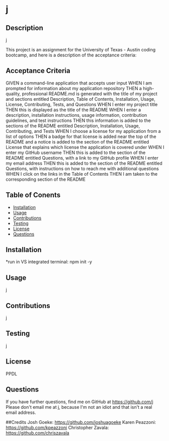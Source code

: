 # j
  
  ## Description
  
  j

  This project is an assignment for the University of Texas - Austin coding bootcamp, and here is a description of the acceptance criteria:

  ## Acceptance Criteria

  GIVEN a command-line application that accepts user input
  WHEN I am prompted for information about my application repository
  THEN a high-quality, professional README.md is generated with the title of my project and sections entitled Description, Table of Contents, Installation, Usage, License, Contributing, Tests, and Questions
  WHEN I enter my project title
  THEN this is displayed as the title of the README
  WHEN I enter a description, installation instructions, usage information, contribution guidelines, and test instructions
  THEN this information is added to the sections of the README entitled Description, Installation, Usage, Contributing, and Tests
  WHEN I choose a license for my application from a list of options
  THEN a badge for that license is added near the top of the README and a notice is added to the section of the README entitled License that explains which license the application is covered under
  WHEN I enter my GitHub username
  THEN this is added to the section of the README entitled Questions, with a link to my GitHub profile
  WHEN I enter my email address
  THEN this is added to the section of the README entitled Questions, with instructions on how to reach me with additional questions
  WHEN I click on the links in the Table of Contents
  THEN I am taken to the corresponding section of the README
  
  ## Table of Conents
  - [Installation](#installation)
  - [Usage](#usage)
  - [Contributions](#contributions)
  - [Testing](#testing)
  - [License](#license)
  - [Questions](#questions)

  ## Installation
  *run in VS integrated terminal: npm init -y
  ## Usage
  j
  ## Contributions 
  j
  ## Testing
  j
  ## License
  PPDL
  ## Questions
  If you have further questions, find me on GitHub at https://github.com/j
  Please don't email me at j, because I'm not an idiot and that isn't a real email address.

  ##Credits
  Josh Goeke: https://github.com/joshuagoeke
  Karen Peazzoni: https://github.com/kpeazzoni
  Christopher Zavala: https://github.com/chriszavala

